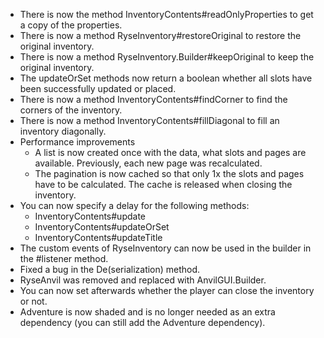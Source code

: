 * There is now the method InventoryContents#readOnlyProperties to get a copy of the properties.
* There is now a method RyseInventory#restoreOriginal to restore the original inventory.
* There is now a method RyseInventory.Builder#keepOriginal to keep the original inventory.
* The updateOrSet methods now return a boolean whether all slots have been successfully updated or placed.
* There is now a method InventoryContents#findCorner to find the corners of the inventory.
* There is now a method InventoryContents#fillDiagonal to fill an inventory diagonally.
* Performance improvements
  * A list is now created once with the data, what slots and pages are available. Previously, each new page was recalculated.
  * The pagination is now cached so that only 1x the slots and pages have to be calculated. The cache is released when closing the inventory.
* You can now specify a delay for the following methods:
  * InventoryContents#update
  * InventoryContents#updateOrSet
  * InventoryContents#updateTitle
* The custom events of RyseInventory can now be used in the builder in the #listener method.
* Fixed a bug in the De(serialization) method.
* RyseAnvil was removed and replaced with AnvilGUI.Builder.
* You can now set afterwards whether the player can close the inventory or not.
* Adventure is now shaded and is no longer needed as an extra dependency (you can still add the Adventure dependency).
